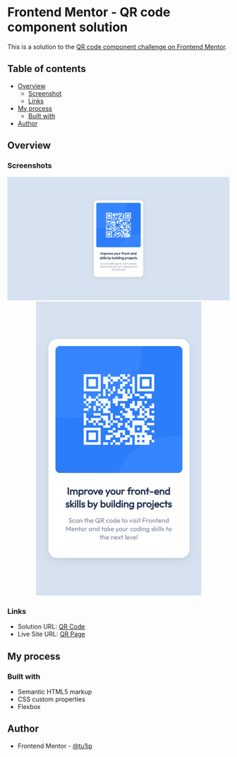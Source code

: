 # Frontend Mentor - QR code component solution

This is a solution to the [QR code component challenge on Frontend Mentor](https://www.frontendmentor.io/challenges/qr-code-component-iux_sIO_H).

## Table of contents

- [Overview](#overview)
  - [Screenshot](#screenshot)
  - [Links](#links)
- [My process](#my-process)
  - [Built with](#built-with)
- [Author](#author)

## Overview

### Screenshots

<div style="text-align: center;">
  <img  src="screenshots/Desktop.png" alt="Desktop View" >
</div>
<div style="text-align: center;">
  <img  src="screenshots/Mobile.png" alt="Mobile View" >
</div>

### Links

- Solution URL: [QR Code](https://github.com/tu1ip/qr)
- Live Site URL: [QR Page]()

## My process

### Built with

- Semantic HTML5 markup
- CSS custom properties
- Flexbox

## Author

- Frontend Mentor - [@tu1ip](https://www.frontendmentor.io/profile/tu1ip)
